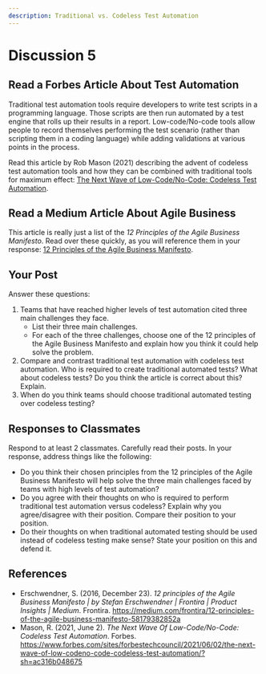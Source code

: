 ```yaml
---
description: Traditional vs. Codeless Test Automation
---
```


# Discussion 5

## Read a Forbes Article About Test Automation

Traditional test automation tools require developers to write test scripts in a programming language. Those scripts are then run automated by a test engine that rolls up their results in a report. Low-code/No-code tools allow people to record themselves performing the test scenario (rather than scripting them in a coding language) while adding validations at various points in the process.

Read this article by Rob Mason (2021) describing the advent of codeless test automation tools and how they can be combined with traditional tools for maximum effect: [The Next Wave of Low-Code/No-Code: Codeless Test Automation](https://www.forbes.com/sites/forbestechcouncil/2021/06/02/the-next-wave-of-low-codeno-code-codeless-test-automation/?sh=ac316b048675).

## Read a Medium Article About Agile Business

This article is really just a list of the _12 Principles of the Agile Business Manifesto_. Read over these quickly, as you will reference them in your response: [12 Principles of the Agile Business Manifesto](https://medium.com/frontira/12-principles-of-the-agile-business-manifesto-58179382852a).

## Your Post

Answer these questions:

1. Teams that have reached higher levels of test automation cited three main challenges they face.
   * List their three main challenges.
   * For each of the three challenges, choose one of the 12 principles of the Agile Business Manifesto and explain how you think it could help solve the problem.
2. Compare and contrast traditional test automation with codeless test automation. Who is required to create traditional automated tests? What about codeless tests? Do you think the article is correct about this? Explain.
3. When do you think teams should choose traditional automated testing over codeless testing?

## Responses to Classmates

Respond to at least 2 classmates. Carefully read their posts. In your response, address things like the following:

* Do you think their chosen principles from the 12 principles of the Agile Business Manifesto will help solve the three main challenges faced by teams with high levels of test automation?
* Do you agree with their thoughts on who is required to perform traditional test automation versus codeless? Explain why you agree/disagree with their position. Compare their position to your position.
* Do their thoughts on when traditional automated testing should be used instead of codeless testing make sense? State your position on this and defend it.

## References

* Erschwendner, S. (2016, December 23). _12 principles of the Agile Business Manifesto | by Stefan Erschwendner | Frontira | Product Insights | Medium_. Frontira. https://medium.com/frontira/12-principles-of-the-agile-business-manifesto-58179382852a
* Mason, R. (2021, June 2). _The Next Wave Of Low-Code/No-Code: Codeless Test Automation_. Forbes. https://www.forbes.com/sites/forbestechcouncil/2021/06/02/the-next-wave-of-low-codeno-code-codeless-test-automation/?sh=ac316b048675
